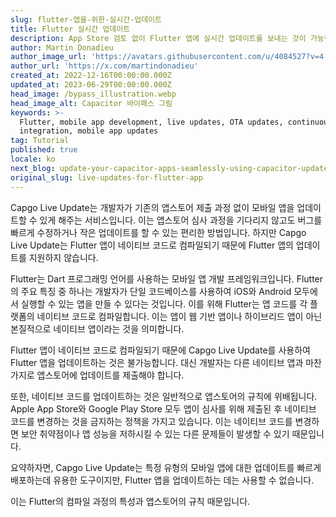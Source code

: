 ```yaml
---
slug: flutter-앱을-위한-실시간-업데이트
title: Flutter 실시간 업데이트
description: App Store 검토 없이 Flutter 앱에 실시간 업데이트를 보내는 것이 가능한가요?
author: Martin Donadieu
author_image_url: 'https://avatars.githubusercontent.com/u/4084527?v=4'
author_url: 'https://x.com/martindonadieu'
created_at: 2022-12-16T00:00:00.000Z
updated_at: 2023-06-29T00:00:00.000Z
head_image: /bypass_illustration.webp
head_image_alt: Capacitor 바이패스 그림
keywords: >-
  Flutter, mobile app development, live updates, OTA updates, continuous
  integration, mobile app updates
tag: Tutorial
published: true
locale: ko
next_blog: update-your-capacitor-apps-seamlessly-using-capacitor-updater
original_slug: live-updates-for-flutter-app
---
```

Capgo Live Update는 개발자가 기존의 앱스토어 제출 과정 없이 모바일 앱을 업데이트할 수 있게 해주는 서비스입니다. 이는 앱스토어 심사 과정을 기다리지 않고도 버그를 빠르게 수정하거나 작은 업데이트를 할 수 있는 편리한 방법입니다. 하지만 Capgo Live Update는 Flutter 앱이 네이티브 코드로 컴파일되기 때문에 Flutter 앱의 업데이트를 지원하지 않습니다.

Flutter는 Dart 프로그래밍 언어를 사용하는 모바일 앱 개발 프레임워크입니다. Flutter의 주요 특징 중 하나는 개발자가 단일 코드베이스를 사용하여 iOS와 Android 모두에서 실행할 수 있는 앱을 만들 수 있다는 것입니다. 이를 위해 Flutter는 앱 코드를 각 플랫폼의 네이티브 코드로 컴파일합니다. 이는 앱이 웹 기반 앱이나 하이브리드 앱이 아닌 본질적으로 네이티브 앱이라는 것을 의미합니다.

Flutter 앱이 네이티브 코드로 컴파일되기 때문에 Capgo Live Update를 사용하여 Flutter 앱을 업데이트하는 것은 불가능합니다. 대신 개발자는 다른 네이티브 앱과 마찬가지로 앱스토어에 업데이트를 제출해야 합니다.

또한, 네이티브 코드를 업데이트하는 것은 일반적으로 앱스토어의 규칙에 위배됩니다. Apple App Store와 Google Play Store 모두 앱이 심사를 위해 제출된 후 네이티브 코드를 변경하는 것을 금지하는 정책을 가지고 있습니다. 이는 네이티브 코드를 변경하면 보안 취약점이나 앱 성능을 저하시킬 수 있는 다른 문제들이 발생할 수 있기 때문입니다.

요약하자면, Capgo Live Update는 특정 유형의 모바일 앱에 대한 업데이트를 빠르게 배포하는데 유용한 도구이지만, Flutter 앱을 업데이트하는 데는 사용할 수 없습니다.

이는 Flutter의 컴파일 과정의 특성과 앱스토어의 규칙 때문입니다.

